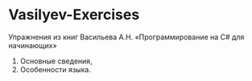 # Vasilyev-Exercises
Упражнения из книг Васильева А.Н. «Программирование на C# для начинающих»

1. Основные сведения,
2. Особенности языка.

